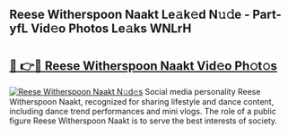 ## Reese Witherspoon Naakt Le𝚊k𝚎d N𝚞𝚍e - Part-yfL Vid𝚎o Photos Le𝚊ks WNLrH

# <h2><a href="http://fb5f6d.evod.top/?m=Reese+Witherspoon+Naakt">🔗 👉🔴 Reese Witherspoon Naakt Vid𝚎o Ph𝚘t𝚘s</a></h2>

[![Reese Witherspoon Naakt N𝚞d𝚎s](https://i.imgur.com/8V9OHl7.gif)](http://fb5f6d.evod.top/?m=Reese+Witherspoon+Naakt)
Social media personality Reese Witherspoon Naakt, recognized for sharing lifestyle and dance content, including dance trend performances and mini vlogs. The role of a public figure Reese Witherspoon Naakt is to serve the best interests of society. 
